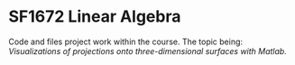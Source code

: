 # SF1672 Linear Algebra
Code and files project work within the course. The topic being: <br>
*Visualizations of projections onto three-dimensional surfaces with Matlab.*      

